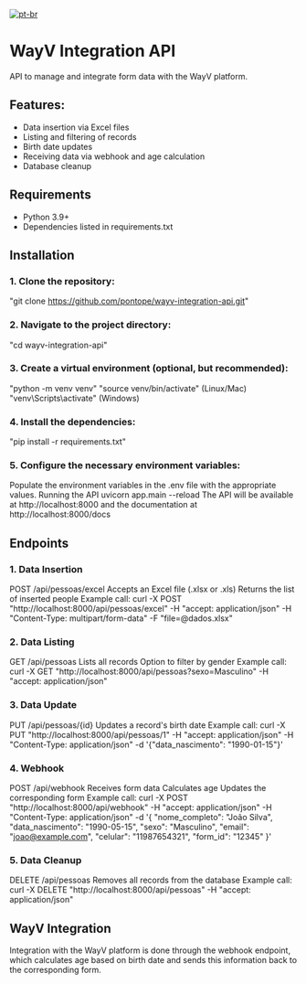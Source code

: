 [![pt-br](https://img.shields.io/badge/lang-pt--br-green.svg)](https://github.com/PontoPe/wayv-integration-api/blob/master/README-ptbr.md)

# WayV Integration API
API to manage and integrate form data with the WayV platform.

## Features:

- Data insertion via Excel files
- Listing and filtering of records
- Birth date updates
- Receiving data via webhook and age calculation
- Database cleanup


## Requirements

- Python 3.9+
- Dependencies listed in requirements.txt


## Installation

### 1. Clone the repository:
"git clone https://github.com/pontope/wayv-integration-api.git"

### 2. Navigate to the project directory:
"cd wayv-integration-api"

### 3. Create a virtual environment (optional, but recommended):
"python -m venv venv"
"source venv/bin/activate" (Linux/Mac)
"venv\Scripts\activate" (Windows)

### 4. Install the dependencies:
"pip install -r requirements.txt"

### 5. Configure the necessary environment variables:
Populate the environment variables in the .env file with the appropriate values.
Running the API
uvicorn app.main --reload
The API will be available at http://localhost:8000 and the documentation at http://localhost:8000/docs


## Endpoints

### 1. Data Insertion
POST /api/pessoas/excel
Accepts an Excel file (.xlsx or .xls)
Returns the list of inserted people
Example call:
curl -X POST "http://localhost:8000/api/pessoas/excel"
-H "accept: application/json"
-H "Content-Type: multipart/form-data"
-F "file=@dados.xlsx"

### 2. Data Listing
GET /api/pessoas
Lists all records
Option to filter by gender
Example call:
curl -X GET "http://localhost:8000/api/pessoas?sexo=Masculino"
-H "accept: application/json"

### 3. Data Update
PUT /api/pessoas/{id}
Updates a record's birth date
Example call:
curl -X PUT "http://localhost:8000/api/pessoas/1"
-H "accept: application/json"
-H "Content-Type: application/json"
-d '{"data_nascimento": "1990-01-15"}'

### 4. Webhook
POST /api/webhook
Receives form data
Calculates age
Updates the corresponding form
Example call:
curl -X POST "http://localhost:8000/api/webhook"
-H "accept: application/json"
-H "Content-Type: application/json"
-d '{
"nome_completo": "João Silva",
"data_nascimento": "1990-05-15",
"sexo": "Masculino",
"email": "joao@example.com",
"celular": "11987654321",
"form_id": "12345"
}'

### 5. Data Cleanup
DELETE /api/pessoas
Removes all records from the database
Example call:
curl -X DELETE "http://localhost:8000/api/pessoas"
-H "accept: application/json"


## WayV Integration
Integration with the WayV platform is done through the webhook endpoint, which calculates age based on birth date and sends this information back to the corresponding form.
